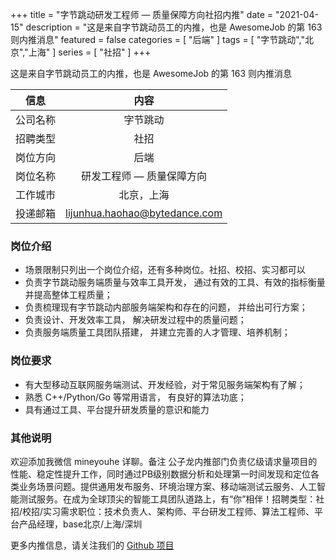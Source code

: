 +++
title = "字节跳动研发工程师 — 质量保障方向社招内推"
date = "2021-04-15"
description = "这是来自字节跳动员工的内推，也是 AwesomeJob 的第 163 则内推消息"
featured = false
categories = [
    "后端"
]
tags = [
    "字节跳动","北京","上海"
]
series = [
    "社招"
]
+++

这是来自字节跳动员工的内推，也是 AwesomeJob 的第 163 则内推消息
<!--more-->

| 信息 | 内容 |
| :-----:| :----: |
| 公司名称 | 字节跳动 |
| 招聘类型 | 社招 |
| 岗位方向 | 后端 |
| 岗位名称 | 研发工程师 — 质量保障方向 |
| 工作城市 | 北京，上海 |
| 投递邮箱 | lijunhua.haohao@bytedance.com |

### 岗位介绍

- 场景限制只列出一个岗位介绍，还有多种岗位。社招、校招、实习都可以
- 负责字节跳动服务端质量与效率工具开发， 通过有效的工具、有效的指标衡量并提高整体工程质量；
- 负责梳理现有字节跳动内部服务端架构和存在的问题， 并给出可行方案；
- 负责设计、开发效率工具， 解决研发过程中的质量问题；
- 负责服务端质量工具团队搭建， 并建立完善的人才管理、培养机制；

### 岗位要求

- 有大型移动互联网服务端测试、开发经验，对于常见服务端架构有了解；
- 熟悉 C++/Python/Go 等常用语言， 有良好的算法功底；
- 具有通过工具、平台提升研发质量的意识和能力

### 其他说明

欢迎添加我微信 mineyouhe 详聊。备注 公子龙内推部门负责亿级请求量项目的性能、稳定性提升工作，同时通过PB级别数据分析和处理第一时间发现和定位各类业务场景问题。提供通用发布服务、环境治理方案、移动端测试云服务、人工智能测试服务。在成为全球顶尖的智能工具团队道路上，有“你”相伴！招聘类型：社招/校招/实习需求职位：技术负责人、架构师、平台研发工程师、算法工程师、平台产品经理，base北京/上海/深圳

更多内推信息，请关注我们的 [Github 项目](https://github.com/Dikea/AwesomeJob)

